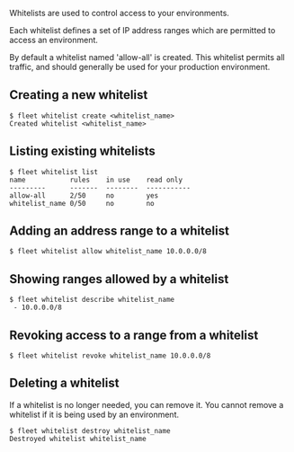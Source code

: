 Whitelists are used to control access to your environments.

Each whitelist defines a set of IP address ranges which are permitted to access an environment.

By default a whitelist named 'allow-all' is created. This whitelist permits all traffic, and should generally be used for your production environment.

Creating a new whitelist
----

```
$ fleet whitelist create <whitelist_name>
Created whitelist <whitelist_name>

```

Listing existing whitelists
----

```
$ fleet whitelist list
name           rules    in use    read only
---------      -------  --------  -----------
allow-all      2/50     no        yes
whitelist_name 0/50     no        no
```

Adding an address range to a whitelist
----

```
$ fleet whitelist allow whitelist_name 10.0.0.0/8
```

Showing ranges allowed by a whitelist
----
```
$ fleet whitelist describe whitelist_name
 - 10.0.0.0/8
```

Revoking access to a range from a whitelist
----
```
$ fleet whitelist revoke whitelist_name 10.0.0.0/8
```

Deleting a whitelist
---

If a whitelist is no longer needed, you can remove it. You cannot remove a whitelist if it is being used by an environment.

```
$ fleet whitelist destroy whitelist_name
Destroyed whitelist whitelist_name
```
